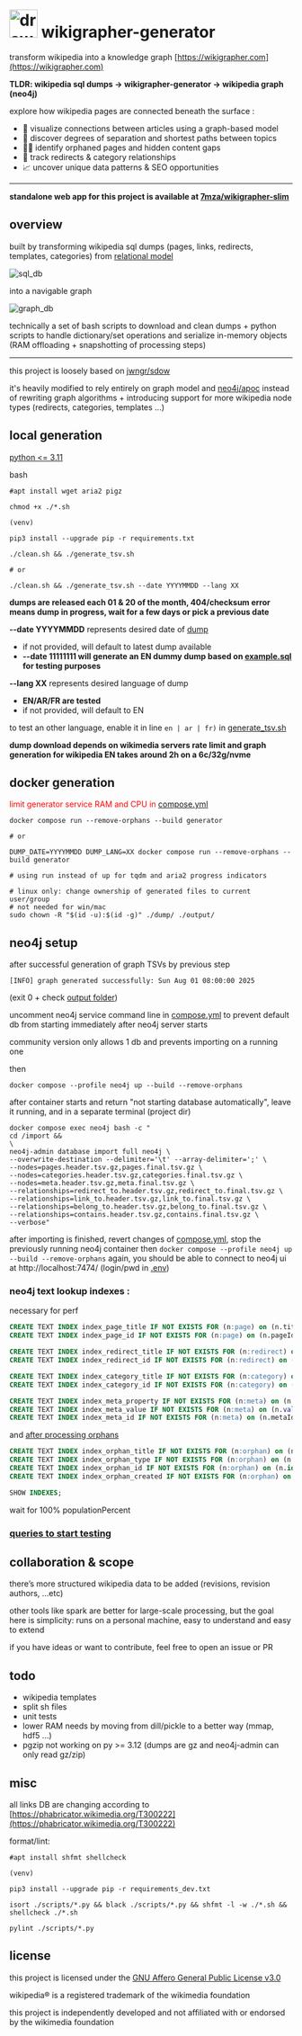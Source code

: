 # <img src="./misc/wikigrapher.png" alt="drawing" width="50"/> wikigrapher-generator

transform wikipedia into a knowledge graph [https://wikigrapher.com](https://wikigrapher.com)

**TLDR: wikipedia sql dumps -> wikigrapher-generator -> wikipedia graph (neo4j)**

explore how wikipedia pages are connected beneath the surface :

- 🔗 visualize connections between articles using a graph-based model
- 🧭 discover degrees of separation and shortest paths between topics
- 🕵️‍♂️ identify orphaned pages and hidden content gaps
- 🔄 track redirects & category relationships
- 📈 uncover unique data patterns & SEO opportunities

---

**standalone web app for this project is available at [7mza/wikigrapher-slim](https://github.com/7mza/wikigrapher-slim)**

## overview

built by transforming wikipedia sql dumps (pages, links, redirects, templates, categories) from [relational model](https://www.mediawiki.org/wiki/manual:database_layout)

![sql_db](./misc/db.jpg)

into a navigable graph

![graph_db](./misc/graph.jpg)

technically a set of bash scripts to download and clean dumps + python scripts to handle dictionary/set operations and serialize in-memory objects (RAM offloading + snapshotting of processing steps)

---

this project is loosely based on [jwngr/sdow](https://github.com/jwngr/sdow)

it's heavily modified to rely entirely on graph model and [neo4j/apoc](https://github.com/neo4j/apoc) instead of rewriting graph algorithms + introducing support for more wikipedia node types (redirects, categories, templates ...)

## local generation

[python <= 3.11](https://github.com/pyenv/pyenv)

bash

```shell
#apt install wget aria2 pigz

chmod +x ./*.sh

(venv)

pip3 install --upgrade pip -r requirements.txt

./clean.sh && ./generate_tsv.sh

# or

./clean.sh && ./generate_tsv.sh --date YYYYMMDD --lang XX
```

**dumps are released each 01 & 20 of the month, 404/checksum error means dump in progress, wait for a few days or pick a previous date**

**--date YYYYMMDD** represents desired date of [dump](https://dumps.wikimedia.org/enwiki)

- if not provided, will default to latest dump available
- **--date 11111111 will generate an EN dummy dump based on [example.sql](./misc/example.sql) for testing purposes**

**--lang XX** represents desired language of dump

- **EN/AR/FR are tested**
- if not provided, will default to EN

to test an other language, enable it in line `en | ar | fr)` in [generate_tsv.sh](./generate_tsv.sh)

**dump download depends on wikimedia servers rate limit and graph generation for wikipedia EN takes around 2h on a 6c/32g/nvme**

## docker generation

<span style="color:red">limit generator service RAM and CPU in [compose.yml](./compose.yml)</span>

```shell
docker compose run --remove-orphans --build generator

# or

DUMP_DATE=YYYYMMDD DUMP_LANG=XX docker compose run --remove-orphans --build generator

# using run instead of up for tqdm and aria2 progress indicators
```

```shell
# linux only: change ownership of generated files to current user/group
# not needed for win/mac
sudo chown -R "$(id -u):$(id -g)" ./dump/ ./output/
```

## neo4j setup

after successful generation of graph TSVs by previous step

`[INFO] graph generated successfully: Sun Aug 01 08:00:00 2025`

(exit 0 + check [output folder](./output/))

uncomment neo4j service command line in [compose.yml](./compose.yml) to prevent default db from starting immediately after neo4j server starts

community version only allows 1 db and prevents importing on a running one

then

```shell
docker compose --profile neo4j up --build --remove-orphans
```

after container starts and return "not starting database automatically", leave it running, and in a separate terminal (project dir)

```shell
docker compose exec neo4j bash -c "
cd /import &&
\
neo4j-admin database import full neo4j \
--overwrite-destination --delimiter='\t' --array-delimiter=';' \
--nodes=pages.header.tsv.gz,pages.final.tsv.gz \
--nodes=categories.header.tsv.gz,categories.final.tsv.gz \
--nodes=meta.header.tsv.gz,meta.final.tsv.gz \
--relationships=redirect_to.header.tsv.gz,redirect_to.final.tsv.gz \
--relationships=link_to.header.tsv.gz,link_to.final.tsv.gz \
--relationships=belong_to.header.tsv.gz,belong_to.final.tsv.gz \
--relationships=contains.header.tsv.gz,contains.final.tsv.gz \
--verbose"
```

after importing is finished, revert changes of [compose.yml](./compose.yml), stop the previously running neo4j container then `docker compose --profile neo4j up --build --remove-orphans` again, you should be able to connect to neo4j ui at http://localhost:7474/ (login/pwd in [.env](./.env))

### neo4j text lookup indexes :

necessary for perf

```sql
CREATE TEXT INDEX index_page_title IF NOT EXISTS FOR (n:page) on (n.title);
CREATE TEXT INDEX index_page_id IF NOT EXISTS FOR (n:page) on (n.pageId);

CREATE TEXT INDEX index_redirect_title IF NOT EXISTS FOR (n:redirect) on (n.title);
CREATE TEXT INDEX index_redirect_id IF NOT EXISTS FOR (n:redirect) on (n.pageId);

CREATE TEXT INDEX index_category_title IF NOT EXISTS FOR (n:category) on (n.title);
CREATE TEXT INDEX index_category_id IF NOT EXISTS FOR (n:category) on (n.categoryId);

CREATE TEXT INDEX index_meta_property IF NOT EXISTS FOR (n:meta) on (n.property);
CREATE TEXT INDEX index_meta_value IF NOT EXISTS FOR (n:meta) on (n.value);
CREATE TEXT INDEX index_meta_id IF NOT EXISTS FOR (n:meta) on (n.metaId);
```

and [after processing orphans](./NEO4J.md)

```sql
CREATE TEXT INDEX index_orphan_title IF NOT EXISTS FOR (n:orphan) on (n.title);
CREATE TEXT INDEX index_orphan_type IF NOT EXISTS FOR (n:orphan) on (n.type);
CREATE TEXT INDEX index_orphan_id IF NOT EXISTS FOR (n:orphan) on (n.id);
CREATE TEXT INDEX index_orphan_created IF NOT EXISTS FOR (n:orphan) on (n.createdAt);
```

```sql
SHOW INDEXES;
```

wait for 100% populationPercent

### [queries to start testing](./NEO4J.md)

## collaboration & scope

there’s more structured wikipedia data to be added (revisions, revision authors, ...etc)

other tools like spark are better for large-scale processing, but the goal here is simplicity:
runs on a personal machine, easy to understand and easy to extend

if you have ideas or want to contribute, feel free to open an issue or PR

## todo

- wikipedia templates
- split sh files
- unit tests
- lower RAM needs by moving from dill/pickle to a better way (mmap, hdf5 ...)
- pgzip not working on py >= 3.12 (dumps are gz and neo4j-admin can only read gz/zip)

## misc

all links DB are changing according to [https://phabricator.wikimedia.org/T300222](https://phabricator.wikimedia.org/T300222)

format/lint:

```shell
#apt install shfmt shellcheck

(venv)

pip3 install --upgrade pip -r requirements_dev.txt

isort ./scripts/*.py && black ./scripts/*.py && shfmt -l -w ./*.sh && shellcheck ./*.sh

pylint ./scripts/*.py
```

## license

this project is licensed under the [GNU Affero General Public License v3.0](./LICENSE.txt)

wikipedia® is a registered trademark of the wikimedia foundation

this project is independently developed and not affiliated with or endorsed by the wikimedia foundation
